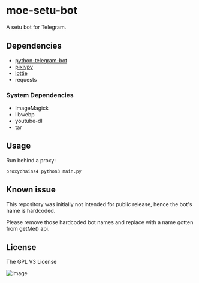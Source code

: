 # moe-setu-bot
A setu bot for Telegram.

## Dependencies
* [python-telegram-bot](https://github.com/python-telegram-bot/python-telegram-bot)
* [pixivpy](https://github.com/upbit/pixivpy)
* [lottie](https://pypi.org/project/lottie/)
* requests

### System Dependencies
* ImageMagick
* libwebp
* youtube-dl
* tar

## Usage
Run behind a proxy:

`proxychains4 python3 main.py`

## Known issue
This repository was initially not intended for public release, hence the bot's name is hardcoded. 

Please remove those hardcoded bot names and replace with a name gotten from getMe() api.

## License
The GPL V3 License

![image](http://www.gnu.org/graphics/gplv3-127x51.png)
